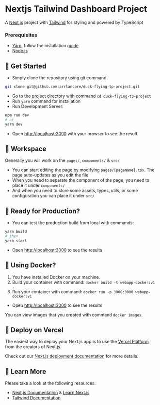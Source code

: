 # Nextjs Tailwind Dashboard Project

A [Next.js](https://nextjs.org/) project with [Tailwind](https://tailwindcss.com/) for styling and powered by TypeScript


### Prerequisites
- <a href="https://yarnpkg.com/en/">Yarn</a>, follow the installation <a href="https://yarnpkg.com/en/docs/install">guide</a>
- <a href="https://nodejs.org/en/">Node.js</a>

## 🚀 Get Started

- Simply clone the repository using git command.

```bash
git clone git@github.com:arrlancore/duck-flying-tp-project.git
```

- Go to the project directory with command `cd duck-flying-tp-project`
- Run `yarn` command for installation
- Run Development Server:
```bash
npm run dev
# or
yarn dev
```

- Open [http://localhost:3000](http://localhost:3000) with your browser to see the result.

## 🚀 Workspace

Generally you will work on the `pages/`, `components/` & `src/`

- You can start editing the page by modifying `pages/[pageName].tsx`. The page auto-updates as you edit the file.
- When you need to separate the component of the page, you need to place it under `components/`
- And when you need to store some assets, types, utils, or some configuration you can place it under `src/`

## 🚀 Ready for Production?
- You can test the production build from local with commands:
```bash
yarn build
# then
yarn start
```
- Open [http://localhost:3000](http://localhost:3000) to see the results

## 🚀 Using Docker?
1. You have installed Docker on your machine.
1. Build your container with command: `docker build -t webapp-docker:v1 .`
1. Run your container with command: `docker run -p 3000:3000 webapp-docker:v1`

- Open [http://localhost:3000](http://localhost:3000) to see the results

You can view images that you created with command `docker images`.

## 🚀 Deploy on Vercel

The easiest way to deploy your Next.js app is to use the [Vercel Platform](https://vercel.com/new?utm_medium=default-template&filter=next.js&utm_source=create-next-app&utm_campaign=create-next-app-readme) from the creators of Next.js.

Check out our [Next.js deployment documentation](https://nextjs.org/docs/deployment) for more details.

## 🚀 Learn More

Please take a look at the following resources:

- [Next.js Documentation](https://nextjs.org/docs) & [Learn Next.js](https://nextjs.org/learn)
- [Tailwind Documentation](https://tailwindcss.com/docs/installation)

